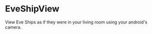 EveShipView
===========

View Eve Ships as if they were in your living room using your android's camera.
